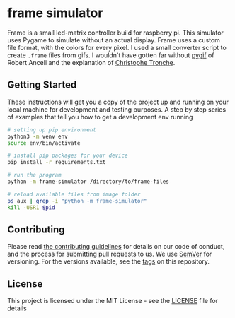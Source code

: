 # frame simulator
Frame is a small led-matrix controller build for raspberry pi. This simulator uses Pygame to simulate without an actual display. Frame uses a custom file format, with the colors for every pixel. I used a small converter script to create `.frame` files from gifs.  I wouldn't have gotten far without [pygif](https://github.com/robert-ancell/pygif) of Robert Ancell and the explanation of [Christophe Tronche](https://tronche.com/computer-graphics/gif/gif89a.html#image-descriptor).

## Getting Started

These instructions will get you a copy of the project up and running on your local machine for development and testing purposes. A step by step series of examples that tell you how to get a development env running

```bash
# setting up pip environment
python3 -m venv env
source env/bin/activate

# install pip packages for your device
pip install -r requirements.txt

# run the program
python -m frame-simulator /directory/to/frame-files

# reload available files from image folder
ps aux | grep -i "python -m frame-simulator"
kill -USR1 $pid
```

## Contributing

Please read [the contributing guidelines](CONTRIBUTING.md) for details on our code of conduct, and the process for submitting pull requests to us. We use [SemVer](http://semver.org/) for versioning. For the versions available, see the [tags](https://github.com/martijncasteel/frame/tags) on this repository. 

## License

This project is licensed under the MIT License - see the [LICENSE](LICENSE) file for details

